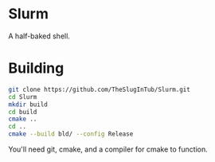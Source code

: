 # Slurm

A half-baked shell.

# Building

```bash
git clone https://github.com/TheSlugInTub/Slurm.git
cd Slurm
mkdir build
cd build
cmake ..
cd ..
cmake --build bld/ --config Release
```

You'll need git, cmake, and a compiler for cmake to function.
